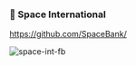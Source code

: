 ### 🚀 Space International 
https://github.com/SpaceBank/

![space-int-fb](https://github.com/user-attachments/assets/3a0763cd-6ad7-4645-a4ac-f691a2899b45)
